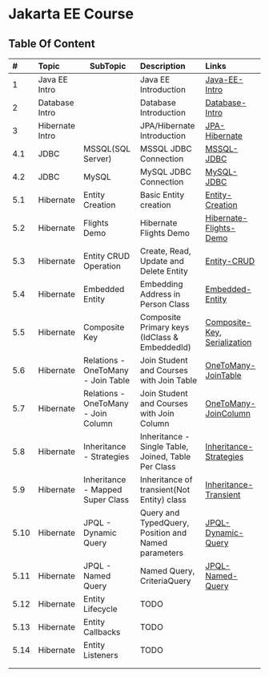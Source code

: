 # Jakarta EE Course

## Table Of Content

| #    | Topic           | SubTopic                            | Description                                         | Links                                                                                                                           |
|:-----|:----------------|-------------------------------------|:----------------------------------------------------|:--------------------------------------------------------------------------------------------------------------------------------|
| 1    | Java EE Intro   |                                     | Java EE Introduction                                | [Java-EE-Intro](ppt/JAVA-EE.pptx)                                                                                               |
| 2    | Database Intro  |                                     | Database Introduction                               | [Database-Intro](ppt/Database-Intro.pptx)                                                                                       |
| 3    | Hibernate Intro |                                     | JPA/Hibernate Introduction                          | [JPA-Hibernate](ppt/JPA-Hibernate.pptx)                                                                                         |
| 4.1  | JDBC            | MSSQL(SQL Server)                   | MSSQL JDBC Connection                               | [MSSQL-JDBC](examples/jdbc-mssql)                                                                                               |
| 4.2  | JDBC            | MySQL                               | MySQL JDBC Connection                               | [MySQL-JDBC](examples/jdbc-mysql)                                                                                               |
| 5.1  | Hibernate       | Entity Creation                     | Basic Entity creation                               | [Entity-Creation](examples/jpa-hibernate-mssql)                                                                                 |
| 5.2  | Hibernate       | Flights Demo                        | Hibernate Flights Demo                              | [Hibernate-Flights-Demo](java/jpa-hibernate/jpa-hibernate-flights)                                                              |
| 5.3  | Hibernate       | Entity CRUD Operation               | Create, Read, Update and Delete Entity              | [Entity-CRUD](java/jpa-hibernate/jpa-hibernate-fundamental)                                                                     |
| 5.4  | Hibernate       | Embedded Entity                     | Embedding Address in Person Class                   | [Embedded-Entity](java/jpa-hibernate/embedded-entity)                                                                           |
| 5.5  | Hibernate       | Composite Key                       | Composite Primary keys (IdClass & EmbeddedId)       | [Composite-Key](java/jpa-hibernate/entity-composite-key), [Serialization](java/jpa-hibernate/serialization-and-deserialization) |
| 5.6  | Hibernate       | Relations - OneToMany - Join Table  | Join Student and Courses with Join Table            | [OneToMany-JoinTable](java/jpa-hibernate/student-course-one-to-many-join-table)                                                 |
| 5.7  | Hibernate       | Relations - OneToMany - Join Column | Join Student and Courses with Join Column           | [OneToMany-JoinColumn](java/jpa-hibernate/student-course-one-to-many-join-column)                                               |
| 5.8  | Hibernate       | Inheritance - Strategies            | Inheritance - Single Table, Joined, Table Per Class | [Inheritance-Strategies](java/jpa-hibernate/store-inheritance-single-table-strategy)                                            |
| 5.9  | Hibernate       | Inheritance - Mapped Super Class    | Inheritance of transient(Not Entity) class          | [Inheritance-Transient](java/jpa-hibernate/store-inheritance-transient-mapped-super-class)                                      |
| 5.10 | Hibernate       | JPQL - Dynamic Query                | Query and TypedQuery, Position and Named parameters | [JPQL-Dynamic-Query](java/jpa-hibernate/jpql-dynamic)                                                                           |
| 5.11 | Hibernate       | JPQL - Named Query                  | Named Query, CriteriaQuery                          | [JPQL-Named-Query](java/jpa-hibernate/jpql-named-query)                                                                         |
| 5.12 | Hibernate       | Entity Lifecycle                    | TODO                                                |                                                                                                                                 |
| 5.13 | Hibernate       | Entity Callbacks                    | TODO                                                |                                                                                                                                 |
| 5.14 | Hibernate       | Entity Listeners                    | TODO                                                |                                                                                                                                 |
|      |                 |                                     |                                                     |                                                                                                                                 |
|      |                 |                                     |                                                     |                                                                                                                                 |

